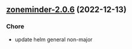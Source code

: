 

## [zoneminder-2.0.6](https://github.com/truecharts/charts/compare/zoneminder-2.0.5...zoneminder-2.0.6) (2022-12-13)

### Chore

- update helm general non-major
  
  